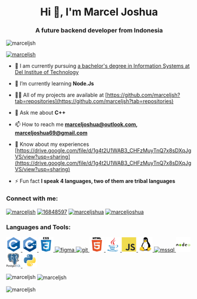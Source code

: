 <h1 align="center">Hi 👋, I'm Marcel Joshua</h1>
<h3 align="center">A future backend developer from Indonesia</h3>

<p align="left"> <img src="https://komarev.com/ghpvc/?username=marceljsh&label=Profile%20views&color=0e75b6&style=flat" alt="marceljsh" /> </p>

<p align="left"> <a href="https://github.com/ryo-ma/github-profile-trophy"><img src="https://github-profile-trophy.vercel.app/?username=marceljsh" alt="marceljsh" /></a> </p>

- 🔭 I am currently pursuing [a bachelor's degree in Information Systems at Del Institue of Technology](del.ac.id)

- 🌱 I’m currently learning **Node.Js**

- 👨‍💻 All of my projects are available at [https://github.com/marceljsh?tab=repositories](https://github.com/marceljsh?tab=repositories)

- 💬 Ask me about **C++**

- 📫 How to reach me **marceljoshua@outlook.com, marceljoshua69@gmail.com**

- 📄 Know about my experiences [https://drive.google.com/file/d/1g4t2U1WAB3_CHFzMuyTnQ7x8sDXqJgVS/view?usp=sharing](https://drive.google.com/file/d/1g4t2U1WAB3_CHFzMuyTnQ7x8sDXqJgVS/view?usp=sharing)

- ⚡ Fun fact **I speak 4 languages, two of them are tribal languages**

<h3 align="left">Connect with me:</h3>
<p align="left">
<a href="https://linkedin.com/in/marceljsh" target="blank"><img align="center" src="https://raw.githubusercontent.com/rahuldkjain/github-profile-readme-generator/master/src/images/icons/Social/linked-in-alt.svg" alt="marceljsh" height="30" width="40" /></a>
<a href="https://stackoverflow.com/users/16848597" target="blank"><img align="center" src="https://raw.githubusercontent.com/rahuldkjain/github-profile-readme-generator/master/src/images/icons/Social/stack-overflow.svg" alt="16848597" height="30" width="40" /></a>
<a href="https://instagram.com/marceljshua" target="blank"><img align="center" src="https://raw.githubusercontent.com/rahuldkjain/github-profile-readme-generator/master/src/images/icons/Social/instagram.svg" alt="marceljshua" height="30" width="40" /></a>
<a href="https://www.hackerrank.com/marceljoshua" target="blank"><img align="center" src="https://raw.githubusercontent.com/rahuldkjain/github-profile-readme-generator/master/src/images/icons/Social/hackerrank.svg" alt="marceljoshua" height="30" width="40" /></a>
</p>

<h3 align="left">Languages and Tools:</h3>
<p align="left"> <a href="https://www.cprogramming.com/" target="_blank" rel="noreferrer"> <img src="https://raw.githubusercontent.com/devicons/devicon/master/icons/c/c-original.svg" alt="c" width="40" height="40"/> </a> <a href="https://www.w3schools.com/cpp/" target="_blank" rel="noreferrer"> <img src="https://raw.githubusercontent.com/devicons/devicon/master/icons/cplusplus/cplusplus-original.svg" alt="cplusplus" width="40" height="40"/> </a> <a href="https://www.w3schools.com/css/" target="_blank" rel="noreferrer"> <img src="https://raw.githubusercontent.com/devicons/devicon/master/icons/css3/css3-original-wordmark.svg" alt="css3" width="40" height="40"/> </a> <a href="https://www.figma.com/" target="_blank" rel="noreferrer"> <img src="https://www.vectorlogo.zone/logos/figma/figma-icon.svg" alt="figma" width="40" height="40"/> </a> <a href="https://git-scm.com/" target="_blank" rel="noreferrer"> <img src="https://www.vectorlogo.zone/logos/git-scm/git-scm-icon.svg" alt="git" width="40" height="40"/> </a> <a href="https://www.w3.org/html/" target="_blank" rel="noreferrer"> <img src="https://raw.githubusercontent.com/devicons/devicon/master/icons/html5/html5-original-wordmark.svg" alt="html5" width="40" height="40"/> </a> <a href="https://www.java.com" target="_blank" rel="noreferrer"> <img src="https://raw.githubusercontent.com/devicons/devicon/master/icons/java/java-original.svg" alt="java" width="40" height="40"/> </a> <a href="https://developer.mozilla.org/en-US/docs/Web/JavaScript" target="_blank" rel="noreferrer"> <img src="https://raw.githubusercontent.com/devicons/devicon/master/icons/javascript/javascript-original.svg" alt="javascript" width="40" height="40"/> </a> <a href="https://www.linux.org/" target="_blank" rel="noreferrer"> <img src="https://raw.githubusercontent.com/devicons/devicon/master/icons/linux/linux-original.svg" alt="linux" width="40" height="40"/> </a> <a href="https://www.microsoft.com/en-us/sql-server" target="_blank" rel="noreferrer"> <img src="https://www.svgrepo.com/show/303229/microsoft-sql-server-logo.svg" alt="mssql" width="40" height="40"/> </a> <a href="https://nodejs.org" target="_blank" rel="noreferrer"> <img src="https://raw.githubusercontent.com/devicons/devicon/master/icons/nodejs/nodejs-original-wordmark.svg" alt="nodejs" width="40" height="40"/> </a> <a href="https://www.postgresql.org" target="_blank" rel="noreferrer"> <img src="https://raw.githubusercontent.com/devicons/devicon/master/icons/postgresql/postgresql-original-wordmark.svg" alt="postgresql" width="40" height="40"/> </a> <a href="https://www.python.org" target="_blank" rel="noreferrer"> <img src="https://raw.githubusercontent.com/devicons/devicon/master/icons/python/python-original.svg" alt="python" width="40" height="40"/> </a> </p>

<p><img align="left" src="https://github-readme-stats.vercel.app/api/top-langs?username=marceljsh&show_icons=true&locale=en&layout=compact" alt="marceljsh" /></p>

<p>&nbsp;<img align="center" src="https://github-readme-stats.vercel.app/api?username=marceljsh&show_icons=true&locale=en" alt="marceljsh" /></p>

<p><img align="center" src="https://github-readme-streak-stats.herokuapp.com/?user=marceljsh&" alt="marceljsh" /></p>
